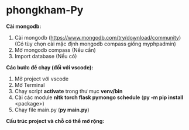 # phongkham-Py



**Cài mongodb:**
1.  Cài mongodb (https://www.mongodb.com/try/download/community) (Có tùy chọn cài mặc định mongodb compass giống myphpadmin)
2.  Mở mongodb compass (Nếu cần)
3.  Import database (Nếu có)

**Các bước để chạy (đối với vscode):**
1.  Mở project với vscode
2.  Mở Terminal
3.  Chạy script **activate** trong thư mục **venv/bin**
4.  Cài các module **nltk torch flask pymongo schedule** (**py -m pip install** \<package>)
5.  Chạy file main.py (**py main.py**)

**Cấu trúc project và chỗ có thể mở rộng:**

